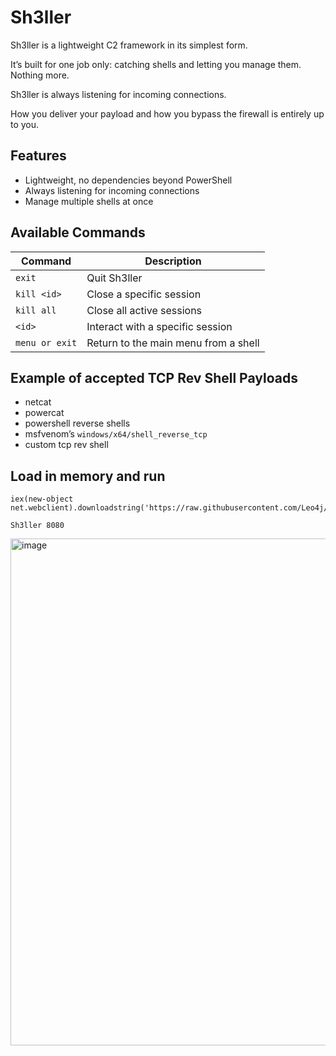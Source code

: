 # Sh3ller
Sh3ller is a lightweight C2 framework in its simplest form.

It’s built for one job only: catching shells and letting you manage them. Nothing more.

Sh3ller is always listening for incoming connections.

How you deliver your payload and how you bypass the firewall is entirely up to you.

## Features
- Lightweight, no dependencies beyond PowerShell
- Always listening for incoming connections
- Manage multiple shells at once

## Available Commands
| Command   | Description                          |
|-----------|--------------------------------------|
| `exit`           | Quit Sh3ller |
| `kill <id>`      | Close a specific session |
| `kill all`       | Close all active sessions |
| `<id>`           | Interact with a specific session |
| `menu or exit`   | Return to the main menu from a shell |

## Example of accepted TCP Rev Shell Payloads

- netcat
- powercat
- powershell reverse shells
- msfvenom’s `windows/x64/shell_reverse_tcp`
- custom tcp rev shell

## Load in memory and run

```
iex(new-object net.webclient).downloadstring('https://raw.githubusercontent.com/Leo4j/Sh3ller/main/Sh3ller.ps1')
```
```
Sh3ller 8080
```
<img width="2936" height="811" alt="image" src="https://github.com/user-attachments/assets/e5d21a82-ed22-4292-b461-68cc78530c10" />

